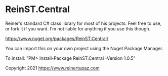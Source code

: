 # ReinST.Central
Reiner's standard C# class library for most of his projects. Feel free to use, or fork it if you want. I'm not liable for anything if you use this though.

https://www.nuget.org/packages/ReinST.Central/

You can import this on your own project using the Nuget Package Manager. 

To install: "PM> Install-Package ReinST.Central -Version 1.0.5"

Copyright 2021 https://www.reinertupaz.com

